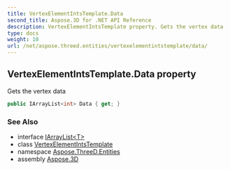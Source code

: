 ```yaml
---
title: VertexElementIntsTemplate.Data
second_title: Aspose.3D for .NET API Reference
description: VertexElementIntsTemplate property. Gets the vertex data
type: docs
weight: 10
url: /net/aspose.threed.entities/vertexelementintstemplate/data/
---
```

## VertexElementIntsTemplate.Data property

Gets the vertex data

```csharp
public IArrayList<int> Data { get; }
```

### See Also

* interface [IArrayList&lt;T&gt;](../../../aspose.threed.utilities/iarraylist-1/)
* class [VertexElementIntsTemplate](../)
* namespace [Aspose.ThreeD.Entities](../../vertexelementintstemplate/)
* assembly [Aspose.3D](../../../)


